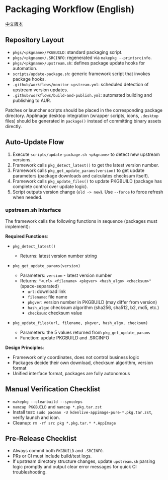 # Packaging Workflow (English)

[中文版本](packaging.zh.md)

## Repository Layout
- `pkgs/<pkgname>/PKGBUILD`: standard packaging script.
- `pkgs/<pkgname>/.SRCINFO`: regenerated via `makepkg --printsrcinfo`.
- `pkgs/<pkgname>/upstream.sh`: defines package update hooks for automation.
- `scripts/update-package.sh`: generic framework script that invokes package hooks.
- `.github/workflows/monitor-upstream.yml`: scheduled detection of upstream version updates.
- `.github/workflows/build-and-publish.yml`: automated building and publishing to AUR.

Patches or launcher scripts should be placed in the corresponding package directory. AppImage desktop integration (wrapper scripts, icons, `.desktop` files) should be generated in `package()` instead of committing binary assets directly.

## Auto-Update Flow
1. Execute `scripts/update-package.sh <pkgname>` to detect new upstream versions.
2. Framework calls `pkg_detect_latest()` to get the latest version number.
3. Framework calls `pkg_get_update_params(version)` to get update parameters (package downloads and calculates checksum itself).
4. Framework calls `pkg_update_files()` to update PKGBUILD (package has complete control over update logic).
5. Script outputs version change (`old -> new`). Use `--force` to force refresh when needed.

### upstream.sh Interface

The framework calls the following functions in sequence (packages must implement):

**Required Functions**:

- `pkg_detect_latest()`
  - Returns: latest version number string

- `pkg_get_update_params(version)`
  - Parameters: `version` - latest version number
  - Returns: `"<url> <filename> <pkgver> <hash_algo> <checksum>"` (space-separated)
    - `url`: download link
    - `filename`: file name
    - `pkgver`: version number in PKGBUILD (may differ from version)
    - `hash_algo`: checksum algorithm (sha256, sha512, b2, md5, etc.)
    - `checksum`: checksum value

- `pkg_update_files(url, filename, pkgver, hash_algo, checksum)`
  - Parameters: the 5 values returned from `pkg_get_update_params`
  - Function: update PKGBUILD and .SRCINFO

**Design Principles**:
- Framework only coordinates, does not control business logic
- Packages decide their own download, checksum algorithm, version format
- Unified interface format, packages are fully autonomous

## Manual Verification Checklist
- `makepkg --cleanbuild --syncdeps`
- `namcap PKGBUILD` and `namcap *.pkg.tar.zst`
- Install test: `sudo pacman -U kdenlive-appimage-pure-*.pkg.tar.zst`, verify launch and icon.
- Cleanup: `rm -rf src pkg *.pkg.tar.* *.AppImage`

## Pre-Release Checklist
- Always commit both `PKGBUILD` and `.SRCINFO`.
- PRs or CI must include build/test logs.
- If upstream directory structure changes, update `upstream.sh` parsing logic promptly and output clear error messages for quick CI troubleshooting.
